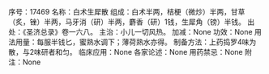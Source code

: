 序号：17469
名称：白术生犀散
组成：白术半两，桔梗（微炒）半两，甘草（炙，锉）半两，马牙消（研）半两，麝香（研）1钱，生犀角（镑）半钱。
出处：《圣济总录》卷一六八。
主治：小儿一切风热。
加减：None
功效：None
用法用量：每服半钱匕，蜜熟水调下；薄荷熟水亦得。
制备方法：上药捣罗4味为散，与2味研者和匀。
临床应用：None
各家论述：None
用药禁忌：None
附注：None
